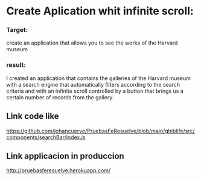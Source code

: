 # Create Aplication whit infinite scroll:

### Target: 
create an application that allows you to see the works of the Harvard museum
### result:
I created an application that contains the galleries of the Harvard museum with a search engine that automatically filters according to the search criteria and with an infinite scroll controlled by a button that brings us a certain number of records from the gallery.
## Link code like

https://github.com/johancuervo/PruebasFeResuelve/blob/main/ghiblife/src/components/searchBar/index.js
## Link applicacion in produccion

http://pruebasferesuelve.herokuapp.com/